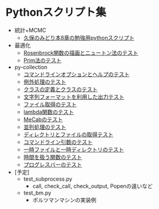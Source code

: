 # Pythonスクリプト集

* 統計+MCMC
	* [久保のみどり本8章の勉強用pythonスクリプト](./kubo8.ipynb)
* 最適化
	* [Rosenbrock関数の描画とニュートン法のテスト](./rosenbrock.ipynb)
	* [Prim法のテスト](./test_prim.py)
* py-collection
	* [コマンドラインオプションとヘルプのテスト](./test_argparse.py)
	* [例外処理のテスト](./test_assert.py)
	* [クラスの定義とクラスのテスト](./test_class.py)
	* [文字列フォーマットを利用した出力テスト](./test_format.py)
	* [ファイル取得のテスト](./test_glob.py)
	* [lambda関数のテスト](./test_lambda.py)
	* [MeCabのテスト](./test_mecab.py)
	* [並列処理のテスト](test_multiprocessing.py)
	* [ディレクトリとファイルの取得テスト](./test_os_walk.py)
	* [コマンドライン引数のテスト](./test_sys_args.py)
	* [一時ファイルと一時ディレクトリのテスト](./test_tempfile.py)
	* [時間を扱う関数のテスト](./test_time.py)
	* [プログレスバーのテスト](./test_tqdm.py)
* [予定]
	* test_subprocess.py
		* call, check_call, check_output, Popenの違いなど
	* test_bm.py
		* ボルツマンマシンの実装例
